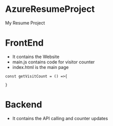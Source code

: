 # AzureResumeProject

My Resume Project

# FrontEnd

- It contains the Website
- main.js contains code for visitor counter
- index.html is the main page

```
const getVisitCount = () =>{
    
}
```

# Backend

- It contains the API calling and counter updates